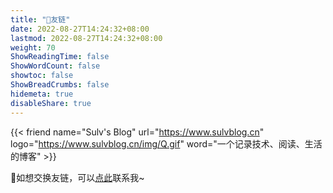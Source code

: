 ```yaml
---
title: "👫友链"
date: 2022-08-27T14:24:32+08:00
lastmod: 2022-08-27T14:24:32+08:00
weight: 70
ShowReadingTime: false
ShowWordCount: false
showtoc: false
ShowBreadCrumbs: false
hidemeta: true
disableShare: true
---
```


{{< friend name="Sulv's Blog" url="https://www.sulvblog.cn" logo="https://www.sulvblog.cn/img/Q.gif" word="一个记录技术、阅读、生活的博客" >}}

🤖如想交换友链，可以[点此](mailto:meetcds@foxmail.com)联系我~